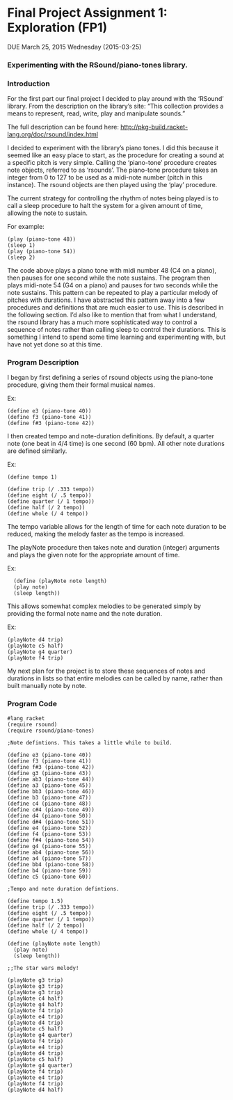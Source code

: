 # Final Project Assignment 1: Exploration (FP1) 
DUE March 25, 2015 Wednesday (2015-03-25)

### Experimenting with the RSound/piano-tones library. 

<h3>Introduction</h3>

For the first part our final project I decided to play around with the ‘RSound’ library.  From the description on the library’s site: “This collection provides a means to represent, read, write, play and manipulate sounds.”

The full description can be found here: http://pkg-build.racket-lang.org/doc/rsound/index.html

I decided to experiment with the library’s piano tones.  I did this because it seemed like an easy place to start, as the procedure for creating a sound at a specific pitch is very simple. Calling the ‘piano-tone’ procedure creates note objects, referred to as ‘rsounds’. The piano-tone procedure takes an integer from 0 to 127 to be used as a midi-note number (pitch in this instance).  The rsound objects are then played using the ‘play’ procedure. 

The current strategy for controlling the rhythm of notes being played is to call a sleep procedure to halt the system for a given amount of time, allowing the note to sustain.

For example:
```
(play (piano-tone 48))
(sleep 1)
(play (piano-tone 54))
(sleep 2)
```

The code above plays a piano tone with midi number 48 (C4 on a piano), then pauses for one second while the note sustains. The program then plays midi-note 54 (G4 on a piano) and pauses for two seconds while the note sustains. This pattern can be repeated to play a particular melody of pitches with durations. I have abstracted this pattern away into a few procedures and definitions that are much easier to use. This is described in the following section. I’d also like to mention that from what I understand, the rsound library has a much more sophisticated way to control a sequence of notes rather than calling sleep to control their durations. This is something I intend to spend some time learning and experimenting with, but have not yet done so at this time. 

<h3>Program Description</h3>

I began by first defining a series of rsound objects using the piano-tone procedure, giving them their formal musical names. 

Ex:
```
(define e3 (piano-tone 40))
(define f3 (piano-tone 41))
(define f#3 (piano-tone 42))
```

I then created tempo and note-duration definitions. By default, a quarter note (one beat in 4/4 time) is one second (60 bpm). All other note durations are defined similarly. 

Ex:
```
(define tempo 1)

(define trip (/ .333 tempo))
(define eight (/ .5 tempo))
(define quarter (/ 1 tempo))
(define half (/ 2 tempo))
(define whole (/ 4 tempo))
```

The tempo variable allows for the length of time for each note duration to be reduced, making the melody faster as the tempo is increased. 

The playNote procedure then takes note and duration (integer) arguments and plays the given note for the appropriate amount of time. 

Ex:
```
  (define (playNote note length)
  (play note)
  (sleep length))
```

This allows somewhat complex melodies to be generated simply by providing the formal note name and the note duration.

Ex:
```
(playNote d4 trip)
(playNote c5 half)
(playNote g4 quarter)
(playNote f4 trip)
```

My next plan for the project is to store these sequences of notes and durations in lists so that entire melodies can be called by name, rather than built manually note by note. 

<h3>Program Code</h3>

```
#lang racket
(require rsound)
(require rsound/piano-tones)

;Note defintions. This takes a little while to build.

(define e3 (piano-tone 40))
(define f3 (piano-tone 41))
(define f#3 (piano-tone 42))
(define g3 (piano-tone 43))
(define ab3 (piano-tone 44))
(define a3 (piano-tone 45))
(define bb3 (piano-tone 46))
(define b3 (piano-tone 47))
(define c4 (piano-tone 48))
(define c#4 (piano-tone 49))
(define d4 (piano-tone 50))
(define d#4 (piano-tone 51))
(define e4 (piano-tone 52))
(define f4 (piano-tone 53))
(define f#4 (piano-tone 54))
(define g4 (piano-tone 55))
(define ab4 (piano-tone 56))
(define a4 (piano-tone 57))
(define bb4 (piano-tone 58))
(define b4 (piano-tone 59))
(define c5 (piano-tone 60))

;Tempo and note duration defintions. 

(define tempo 1.5)
(define trip (/ .333 tempo))
(define eight (/ .5 tempo))
(define quarter (/ 1 tempo))
(define half (/ 2 tempo))
(define whole (/ 4 tempo))

(define (playNote note length)
  (play note)
  (sleep length))

;;The star wars melody!

(playNote g3 trip)
(playNote g3 trip)
(playNote g3 trip)
(playNote c4 half)
(playNote g4 half)
(playNote f4 trip)
(playNote e4 trip)
(playNote d4 trip)
(playNote c5 half)
(playNote g4 quarter)
(playNote f4 trip)
(playNote e4 trip)
(playNote d4 trip)
(playNote c5 half)
(playNote g4 quarter)
(playNote f4 trip)
(playNote e4 trip)
(playNote f4 trip)
(playNote d4 half)

```


